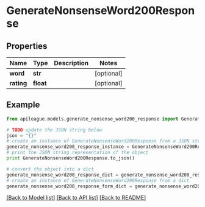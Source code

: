 # GenerateNonsenseWord200Response


## Properties

Name | Type | Description | Notes
------------ | ------------- | ------------- | -------------
**word** | **str** |  | [optional] 
**rating** | **float** |  | [optional] 

## Example

```python
from apileague.models.generate_nonsense_word200_response import GenerateNonsenseWord200Response

# TODO update the JSON string below
json = "{}"
# create an instance of GenerateNonsenseWord200Response from a JSON string
generate_nonsense_word200_response_instance = GenerateNonsenseWord200Response.from_json(json)
# print the JSON string representation of the object
print GenerateNonsenseWord200Response.to_json()

# convert the object into a dict
generate_nonsense_word200_response_dict = generate_nonsense_word200_response_instance.to_dict()
# create an instance of GenerateNonsenseWord200Response from a dict
generate_nonsense_word200_response_form_dict = generate_nonsense_word200_response.from_dict(generate_nonsense_word200_response_dict)
```
[[Back to Model list]](../README.md#documentation-for-models) [[Back to API list]](../README.md#documentation-for-api-endpoints) [[Back to README]](../README.md)


